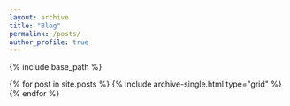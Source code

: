 ```yaml
---
layout: archive
title: "Blog"
permalink: /posts/
author_profile: true
---
```


{% include base_path %}

{% for post in site.posts %}
  {% include archive-single.html type="grid" %}
{% endfor %}